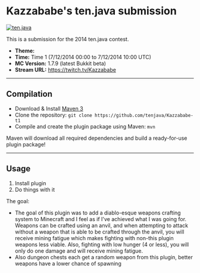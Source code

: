 Kazzababe's ten.java submission
==============================

[![ten.java](https://cdn.mediacru.sh/hu4CJqRD7AiB.svg)](https://tenjava.com/)

This is a submission for the 2014 ten.java contest.

- __Theme:__
- __Time:__ Time 1 (7/12/2014 00:00 to 7/12/2014 10:00 UTC)
- __MC Version:__ 1.7.9 (latest Bukkit beta)
- __Stream URL:__ https://twitch.tv/Kazzababe

<!-- put chosen theme above -->

---------------------------------------

Compilation
-----------

- Download & Install [Maven 3](http://maven.apache.org/download.html)
- Clone the repository: `git clone https://github.com/tenjava/Kazzababe-t1`
- Compile and create the plugin package using Maven: `mvn`

Maven will download all required dependencies and build a ready-for-use plugin package!

---------------------------------------

Usage
-----

1. Install plugin
2. Do things with it

<!-- Hi, Kazzababe! This is the default README for every ten.java submission. -->
<!-- We encourage you to edit this README with some information about your submission – keep in mind you'll be scored on documentation! -->

The goal:
- The goal of this plugin was to add a diablo-esque weapons crafting system to Minecraft and I feel as if I've achieved what I was going for.
Weapons can be crafted using an anvil, and when attempting to attack without a weapon that is able to be crafted through the anvil, you will receive mining fatigue which makes fighting with
non-this plugin weapons less viable. Also, fighting with low hunger (4 or less), you will only do one damage and will receive mining fatigue.
- Also dungeon chests each get a random weapon from this plugin, better weapons have a lower chance of spawning